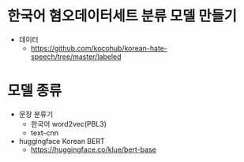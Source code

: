 # 한국어 혐오데이터세트 분류 모델 만들기
- 데이터
    - https://github.com/kocohub/korean-hate-speech/tree/master/labeled

# 모델 종류
- 문장 분류기
    - 한국어 word2vec(PBL3)
    - text-cnn
- huggingface Korean BERT
    - https://huggingface.co/klue/bert-base